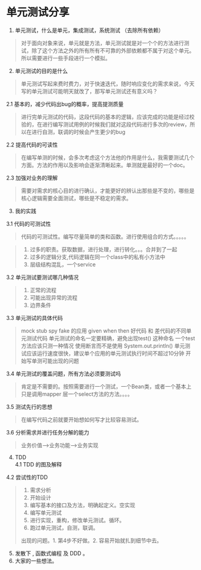 # 单元测试分享

1. 单元测试，什么是单元，集成测试，系统测试  （去除所有依赖）
> 对于面向对象来说，单元就是方法，单元测试就是对一个个的方法进行测试，除了这个方法之外的所有所有不可靠的外部依赖都不属于对这个单元。所以需要进行一些手段进行一个模拟。

2. 单元测试的目的是什么
> 单元测试写起来费时费力，对于快速迭代，随时响应变化的需求来说，今天写的单元测试可能明天就改了，那写单元测试还有意义吗？

2.1 基本的，减少代码出bug的概率，提高提测质量

> 进行完单元测试的代码，这段代码的基本的逻辑，应该完成的功能是经过校验的，在进行编写测试用例的时候我们就对这段代码进行多次的review，所以在进行自测，联调的时候会产生更少的bug

2.2 提高代码的可读性
> 在编写单测的时候，会多次考虑这个方法他的作用是什么，我需要测试几个方面。方法的作用以及影响会逐渐清晰起来。单测就是最好的一个doc。

2.3 加强对业务的理解
> 需要对需求的核心目的进行确认，才能更好的辨认出那些是不变的，哪些是核心逻辑需要全面测试，哪些是不稳定的需求。


3. 我的实践

3.1 代码的可测试性
> 代码的可测试性。编写尽量简单的类和函数。进行使用组合的方式。。。。。

> 1. 过多的职责。获取数据，进行处理，进行转化。。。合并到了一起
> 2. 过多的逻辑分支,代码逻辑在同一个class中的私有小方法中
> 3. 层级结构混乱，一个service

3.2 单元测试要测试哪几种情况
> 1. 正常的流程
> 2. 可能出现异常的流程
> 3. 边界条件

3.3 单元测试的具体代码
> mock stub spy fake 的应用
> given when then 
> 好代码 和 差代码的不同单元测试代码
> 单元测试的命名一定要精确，避免出现test() 这种命名
> 一个test方法应该只测一种情况
> 使用断言而不是使用 System.out.println()
> 单元测试应该运行速度很快，建议单个应用的单元测试执行时间不超过10分钟
> 开始写单测可能出现的问题

3.4 单元测试的覆盖问题，所有方法必须要测试吗
> 肯定是不需要的。按照需要进行一个测试，一个Bean类，或者一个基本上只是调用mapper 层一个select方法的方法。。。。

3.5 测试先行的思想
> 在编写代码之前就要开始想如何写才比较容易测试。

3.6 分析需求并进行任务分解的能力
> 业务价值——>业务功能——>业务实现

4. TDD  
4.1 TDD 的图及解释

4.2 尝试性的TDD
> 1. 需求分析
> 2. 开始设计
> 3. 编写基本的接口及方法，明确起定义。空实现
> 4. 编写单元测试
> 5. 进行实现，重构，修改单元测试。循环。
> 6. 跑过单元测试，自测，联调。
> 
> 出现的问题。1. 第4步不好做。2. 容易开始就扎到细节中去。

5. 发散下 , 函数式编程 及 DDD 。
6. 大家的一些想法。 